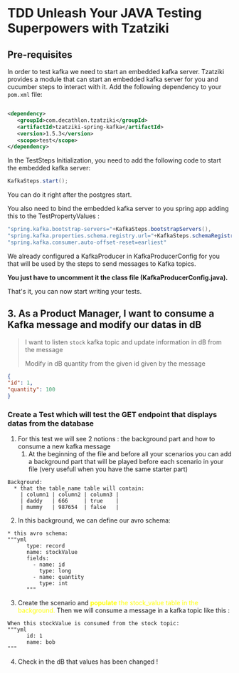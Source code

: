 # TDD Unleash Your JAVA Testing Superpowers with Tzatziki

## Pre-requisites

In order to test kafka we need to start an embedded kafka server. Tzatziki provides a module that can start an embedded
kafka server for you and cucumber steps to interact with it.
Add the following dependency to your `pom.xml` file:

```xml

<dependency>
   <groupId>com.decathlon.tzatziki</groupId>
   <artifactId>tzatziki-spring-kafka</artifactId>
   <version>1.5.3</version>
   <scope>test</scope>
</dependency>
```

In the TestSteps Initialization, you need to add the following code to start the embedded kafka server:

```java
KafkaSteps.start();
```

You can do it right after the postgres start.

You also need to bind the embedded kafka server to you spring app adding this to the TestPropertyValues :

```java
"spring.kafka.bootstrap-servers="+KafkaSteps.bootstrapServers(),
"spring.kafka.properties.schema.registry.url="+KafkaSteps.schemaRegistryUrl(),
"spring.kafka.consumer.auto-offset-reset=earliest"
```

We already configured a KafkaProducer in KafkaProducerConfig for you
that will be used by the steps to send messages to Kafka topics. 

**You just have to uncomment it the class file (KafkaProducerConfig.java).**

That's it, you can now start writing your tests. 

## 3. As a Product Manager, I want to consume a Kafka message and modify our datas in dB

> I want to listen `stock` kafka topic and update information in dB from the message
>
> Modify in dB quantity from the given id given by the message
>
 ```json
{
"id": 1,
"quantity": 100
}
```


### Create a Test which will test the GET endpoint that displays datas from the database
1. For this test we will see 2 notions : the background part and how to consume a new kafka message
   1. At the beginning of the file and before all your scenarios you can add a background part that will be played before each scenario in your file (very usefull when you have the same starter part)
```gherkin
Background: 
  * that the table_name table will contain:
    | column1 | column2 | column3 |
    | daddy   | 666     | true    |
    | mummy   | 987654  | false   |
```
2. In this background, we can define our avro schema:
```gherkin
* this avro schema:
"""yml
      type: record
      name: stockValue
      fields:
        - name: id
          type: long
        - name: quantity
          type: int
      """
```

3. Create the scenario and <span style="color:Yellow">**populate** the stock_value table in the background.</span> Then we will consume a message in a kafka topic like this : 
```gherkin
When this stockValue is consumed from the stock topic:
"""yml
      id: 1
      name: bob
"""
```

4. Check in the dB that values has been changed ! 